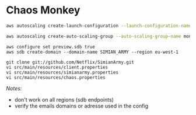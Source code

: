 # Chaos Monkey

```sh
aws autoscaling create-launch-configuration --launch-configuration-name lc1 --instance-type t2.micro --image-id ami-03e7fbee71da4a5fa --key-name 'frederic@webofmars.com' --region eu-west-1
```

```sh
aws autoscaling create-auto-scaling-group --auto-scaling-group-name monkey-target --launch-configuration-name lc1 --availability-zones eu-west-1a eu-west-1b --min-size 2 --max-size 2 --region eu-west-1
```

```
aws configure set preview.sdb true
aws sdb create-domain --domain-name SIMIAN_ARMY --region eu-west-1
```

```
git clone git://github.com/Netflix/SimianArmy.git
vi src/main/resources/client.properties
vi src/main/resources/simianarmy.properties
vi src/main/resources/chaos.properties
```

_Notes:_

- don't work on all regions (sdb endpoints)
- verify the emails domains or adresse used in the config
